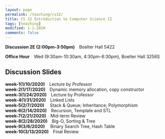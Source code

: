 ```yaml
---
layout: page
permalink: /teaching/cs32/
title: CS 32 Introduction to Computer Science II  
tags: [teaching]
modified: 1-1-2020
comments: false
---
```


**Discussion 2E (2:00pm-3:50pm)** Boelter Hall 5422

**Office Hour** Wed (9:30am-10:30am, 4:30pm-6:30pm), Boelter Hall 3256S



## Discussion Slides

**week-1(1/10/2020)** Lecture by Professor 
<br>
**week-2(1/17/2020)** Dynamic memory allocation, copy constructor
<br>
**week-3(1/24/2020)** Lecture by Professor
<br>
**week-4(1/31/2020)** Linked Lists
<br>
**week-5(2/7/2020)**  Stack & Queue; Inheritance; Polymorphism
<br>
**week-6(2/14/2020)** Recursion, Template and STL
<br>
**week-7(2/21/2020)** Mid-term Review
<br>
**week-8(2/28/2020)** Big-O, Sorting & Tree
<br>
**week-9(3/6/2020)**  Binary Search Tree, Hash Table
<br>
**week-10(3/13/2020)** Final Review
<br>